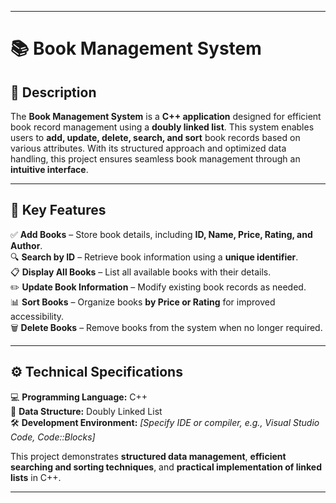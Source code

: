 
---

# 📚 Book Management System  

## 📝 Description  
The **Book Management System** is a **C++ application** designed for efficient book record management using a **doubly linked list**. This system enables users to **add, update, delete, search, and sort** book records based on various attributes. With its structured approach and optimized data handling, this project ensures seamless book management through an **intuitive interface**.  

---  

## 🔹 Key Features  
✅ **Add Books** – Store book details, including **ID, Name, Price, Rating, and Author**.  
🔍 **Search by ID** – Retrieve book information using a **unique identifier**.  
📋 **Display All Books** – List all available books with their details.  
✏️ **Update Book Information** – Modify existing book records as needed.  
📊 **Sort Books** – Organize books **by Price or Rating** for improved accessibility.  
🗑️ **Delete Books** – Remove books from the system when no longer required.  

---  

## ⚙️ Technical Specifications  
💻 **Programming Language:** C++  
📂 **Data Structure:** Doubly Linked List  
🛠️ **Development Environment:** *[Specify IDE or compiler, e.g., Visual Studio Code, Code::Blocks]*  

This project demonstrates **structured data management**, **efficient searching and sorting techniques**, and **practical implementation of linked lists** in C++.  

---

